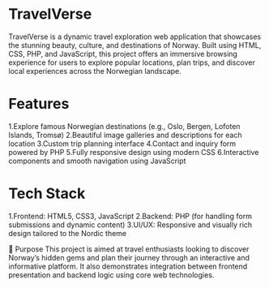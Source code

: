# TravelVerse
TravelVerse is a dynamic travel exploration web application that showcases the stunning beauty, culture, and destinations of Norway. Built using HTML, CSS, PHP, and JavaScript, this project offers an immersive browsing experience for users to explore popular locations, plan trips, and discover local experiences across the Norwegian landscape.

# Features
1.Explore famous Norwegian destinations (e.g., Oslo, Bergen, Lofoten Islands, Tromsø)
2.Beautiful image galleries and descriptions for each location
3.Custom trip planning interface
4.Contact and inquiry form powered by PHP
5.Fully responsive design using modern CSS
6.Interactive components and smooth navigation using JavaScript

# Tech Stack
1.Frontend: HTML5, CSS3, JavaScript
2.Backend: PHP (for handling form submissions and dynamic content)
3.UI/UX: Responsive and visually rich design tailored to the Nordic theme

📌 Purpose
This project is aimed at travel enthusiasts looking to discover Norway’s hidden gems and plan their journey through an interactive and informative platform. It also demonstrates integration between frontend presentation and backend logic using core web technologies.

